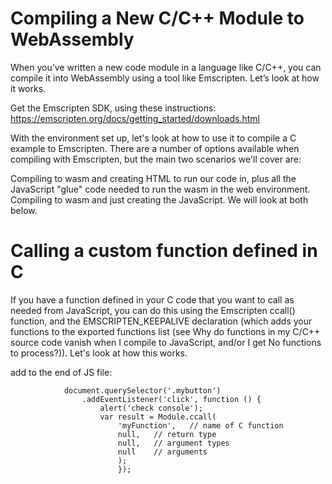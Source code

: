 # Compiling a New C/C++ Module to WebAssembly
When you’ve written a new code module in a language like C/C++, you can compile it into WebAssembly using a tool like Emscripten. Let’s look at how it works.

Get the Emscripten SDK, using these instructions: https://emscripten.org/docs/getting_started/downloads.html

With the environment set up, let's look at how to use it to compile a C example to Emscripten. There are a number of options available when compiling with Emscripten, but the main two scenarios we'll cover are:

Compiling to wasm and creating HTML to run our code in, plus all the JavaScript "glue" code needed to run the wasm in the web environment.
Compiling to wasm and just creating the JavaScript.
We will look at both below.

# Calling a custom function defined in C
If you have a function defined in your C code that you want to call as needed from JavaScript, you can do this using the Emscripten ccall() function, and the EMSCRIPTEN_KEEPALIVE declaration (which adds your functions to the exported functions list (see Why do functions in my C/C++ source code vanish when I compile to JavaScript, and/or I get No functions to process?)). Let's look at how this works.

add to the end of JS file:

```
            document.querySelector('.mybutton')
                .addEventListener('click', function () {
                    alert('check console');
                    var result = Module.ccall(
                        'myFunction',	// name of C function 
                        null,	// return type 
                        null,	// argument types 
                        null	// arguments 
                        ); 
                        });
```